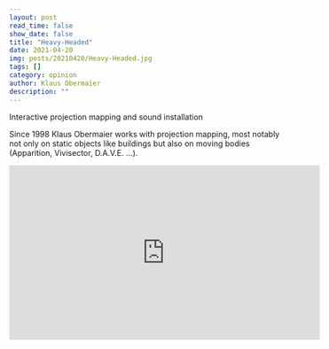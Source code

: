 ```yaml
---
layout: post
read_time: false
show_date: false
title: "Heavy-Headed"
date: 2021-04-20
img: posts/20210420/Heavy-Headed.jpg
tags: []
category: opinion
author: Klaus Obermaier
description: ""
---
```


Interactive projection mapping and sound installation

Since 1998 Klaus Obermaier works with projection mapping, most notably not only on static objects like buildings but also on moving bodies (Apparition, Vivisector, D.A.V.E. …).

<iframe width="560" height="315" src="https://www.youtube.com/embed/4x3NFHBqefY" title="YouTube video player" frameborder="0" allow="accelerometer; autoplay; clipboard-write; encrypted-media; gyroscope; picture-in-picture" allowfullscreen></iframe>
